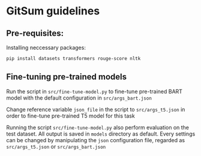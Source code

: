 # GitSum guidelines

## Pre-requisites:
Installing neccessary packages:
```shell script
pip install datasets transformers rouge-score nltk
```

## Fine-tuning pre-trained models
Run the script in `src/fine-tune-model.py` to fine-tune pre-trained BART model with the default configuration in `src/args_bart.json`

Change reference variable `json_file` in the script to `src/args_t5.json` in order to fine-tune pre-trained T5 model for this task

Running  the script `src/fine-tune-model.py` also perform evaluation on the test dataset. All output is saved in `models` directory as default. Every settings can be changed by manipulating the `json` configuration file, regarded as `src/args_t5.json` or `src/args_bart.json`
